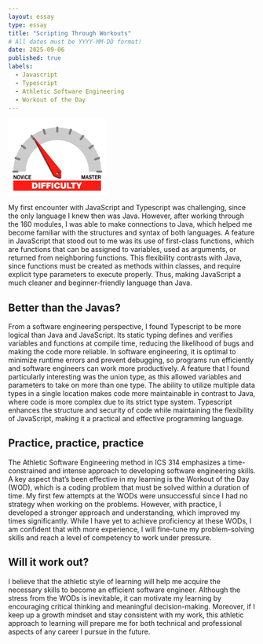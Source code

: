 ```yaml
---
layout: essay
type: essay
title: "Scripting Through Workouts"
# All dates must be YYYY-MM-DD format!
date: 2025-09-06
published: true
labels:
  - Javascript
  - Typescript
  - Athletic Software Engineering
  - Workout of the Day
---
```


<img width="200px" class="rounded float-start pe-4" src="../img/difficulty/degree_difficulty.jpg">

My first encounter with JavaScript and Typescript was challenging, since the only language I knew then was Java. However, after working through the 160 modules, I was able to make connections to Java, which helped me become familiar with the structures and syntax of both languages. A feature in JavaScript that stood out to me was its use of first-class functions, which are functions that can be assigned to variables, used as arguments, or returned from neighboring functions. This flexibility contrasts with Java, since functions must be created as methods within classes, and require explicit type parameters to execute properly. Thus, making JavaScript a much cleaner and beginner-friendly language than Java. 

## Better than the Javas?

From a software engineering perspective, I found Typescript to be more logical than Java and JavaScript. Its static typing defines and verifies variables and functions at compile time, reducing the likelihood of bugs and making the code more reliable. In software engineering, it is optimal to minimize runtime errors and prevent debugging, so programs run efficiently and software engineers can work more productively. A feature that I found particularly interesting was the union type, as this allowed variables and parameters to take on more than one type. The ability to utilize multiple data types in a single location makes code more maintainable in contrast to Java, where code is more complex due to its strict type system. Typescript enhances the structure and security of code while maintaining the flexibility of JavaScript, making it a practical and effective programming language. 

## Practice, practice, practice

The Athletic Software Engineering method in ICS 314 emphasizes a time-constrained and intense approach to developing software engineering skills. A key aspect that’s been effective in my learning is the Workout of the Day (WOD), which is a coding problem that must be solved within a duration of time. My first few attempts at the WODs were unsuccessful since I had no strategy when working on the problems. However, with practice, I developed a stronger approach and understanding, which improved my times significantly. While I have yet to achieve proficiency at these WODs, I am confident that with more experience, I will fine-tune my problem-solving skills and reach a level of competency to work under pressure. 

## Will it work out?

I believe that the athletic style of learning will help me acquire the necessary skills to become an efficient software engineer. Although the stress from the WODs is inevitable, it can motivate my learning by encouraging critical thinking and meaningful decision-making. Moreover, if I keep up a growth mindset and stay consistent with my work, this athletic approach to learning will prepare me for both technical and professional aspects of any career I pursue in the future.
